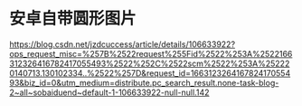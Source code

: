 # 安卓自带圆形图片

https://blog.csdn.net/jzdcuccess/article/details/106633922?ops_request_misc=%257B%2522request%255Fid%2522%253A%2522166312326416782417055493%2522%252C%2522scm%2522%253A%252220140713.130102334..%2522%257D&request_id=166312326416782417055493&biz_id=0&utm_medium=distribute.pc_search_result.none-task-blog-2~all~sobaiduend~default-1-106633922-null-null.142